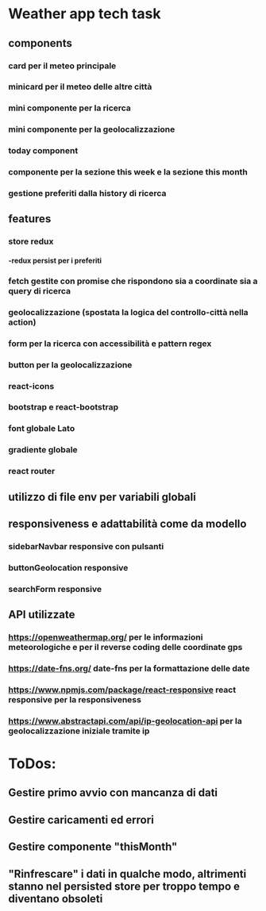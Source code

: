 # Weather app tech task

## components

### card per il meteo principale

### minicard per il meteo delle altre città

### mini componente per la ricerca

### mini componente per la geolocalizzazione

### today component

### componente per la sezione this week e la sezione this month

### gestione preferiti dalla history di ricerca

## features

### store redux

#### -redux persist per i preferiti

### fetch gestite con promise che rispondono sia a coordinate sia a query di ricerca

### geolocalizzazione (spostata la logica del controllo-città nella action)

### form per la ricerca con accessibilità e pattern regex

### button per la geolocalizzazione

### react-icons

### bootstrap e react-bootstrap

### font globale Lato

### gradiente globale

### react router

## utilizzo di file env per variabili globali

## responsiveness e adattabilità come da modello

### sidebarNavbar responsive con pulsanti

### buttonGeolocation responsive

### searchForm responsive

## API utilizzate

### https://openweathermap.org/ per le informazioni meteorologiche e per il reverse coding delle coordinate gps

### https://date-fns.org/ date-fns per la formattazione delle date

### https://www.npmjs.com/package/react-responsive react responsive per la responsiveness

### https://www.abstractapi.com/api/ip-geolocation-api per la geolocalizzazione iniziale tramite ip

# ToDos:

## Gestire primo avvio con mancanza di dati

## Gestire caricamenti ed errori

## Gestire componente "thisMonth"

## "Rinfrescare" i dati in qualche modo, altrimenti stanno nel persisted store per troppo tempo e diventano obsoleti
